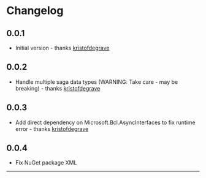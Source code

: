 # Changelog

## 0.0.1
* Initial version - thanks [kristofdegrave]

## 0.0.2
* Handle multiple saga data types (WARNING: Take care - may be breaking) - thanks [kristofdegrave]

## 0.0.3
* Add direct dependency on Microsoft.Bcl.AsyncInterfaces to fix runtime error - thanks [kristofdegrave]

## 0.0.4
* Fix NuGet package XML


---

[kristofdegrave]: https://github.com/kristofdegrave

